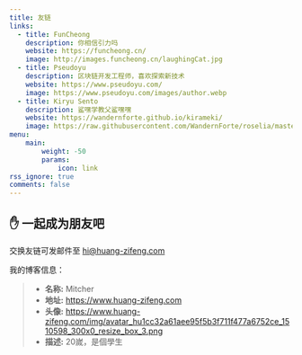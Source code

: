 ```yaml
---
title: 友链
links:
  - title: FunCheong
    description: 你相信引力吗
    website: https://funcheong.cn/
    image: http://images.funcheong.cn/laughingCat.jpg
  - title: Pseudoyu
    description: 区块链开发工程师，喜欢探索新技术
    website: https://www.pseudoyu.com/
    image: https://www.pseudoyu.com/images/author.webp
  - title: Kiryu Sento
    description: 鲨嘿学教父鲨嘿嘿
    website: https://wandernforte.github.io/kirameki/
    image: https://raw.githubusercontent.com/WandernForte/roselia/master/avatar.jpg
menu:
    main: 
        weight: -50
        params:
            icon: link
rss_ignore: true
comments: false
---
```


## ✋  一起成为朋友吧

交换友链可发邮件至 hi@huang-zifeng.com

我的博客信息：

> - **名称:** Mitcher
> - **地址:** https://www.huang-zifeng.com
> - **头像:** https://www.huang-zifeng.com/img/avatar_hu1cc32a61aee95f5b3f711f477a6752ce_1510598_300x0_resize_box_3.png
> - **描述:** 20嵗，是個學生